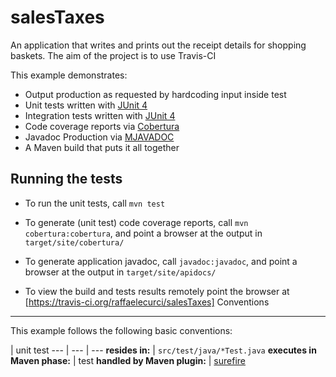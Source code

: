 salesTaxes
===========================

An application that writes and prints out the receipt details for shopping baskets. The aim of the project is to use Travis-CI

This example demonstrates:

* Output production as requested by hardcoding input inside test
* Unit tests written with [JUnit 4](http://junit.org/)
* Integration tests written with [JUnit 4](http://junit.org/)
* Code coverage reports via [Cobertura](http://cobertura.github.io/cobertura/)
* Javadoc Production via [MJAVADOC](http://maven.apache.org/plugins/maven-javadoc-plugin/)
* A Maven build that puts it all together

Running the tests
-----------------

* To run the unit tests, call `mvn test`
* To generate (unit test) code coverage reports, call `mvn cobertura:cobertura`, and point a browser at the output in `target/site/cobertura/`
* To generate application javadoc, call `javadoc:javadoc`, and point a browser at the output in `target/site/apidocs/`

* To view the build and tests results remotely point the browser at [https://travis-ci.org/raffaelecurci/salesTaxes]
Conventions
-----------

This example follows the following basic conventions:

 | unit test 
--- | --- | ---
__resides in:__ | `src/test/java/*Test.java` 
__executes in Maven phase:__ | test 
__handled by Maven plugin:__ | [surefire](http://maven.apache.org/surefire/maven-surefire-plugin/) 
